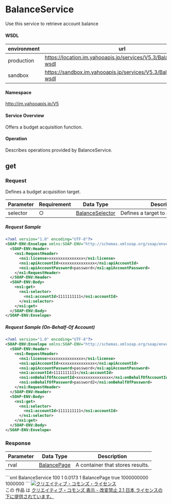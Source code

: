# BalanceService
Use this service to retrieve account balance
#### WSDL
| environment | url |
|---|---|
| production  | https://location.im.yahooapis.jp/services/V5.3/BalanceService?wsdl|
| sandbox  | https://sandbox.im.yahooapis.jp/services/V5.3/BalanceService?wsdl|
#### Namespace
http://im.yahooapis.jp/V5
#### Service Overview
Offers a budget acquisition function.
#### Operation
Describes operations provided by BalanceService.
## get
### Request
Defines a budget acquisition target.

| Parameter | Requirement | Data Type | Description | 
|---|---|---|---|
| selector | ○ | [BalanceSelector](../data/BalanceSelector.md) | Defines a target to acquire a budget.  | 

##### Request Sample
```xml
<?xml version="1.0" encoding="UTF-8"?> 
<SOAP-ENV:Envelope xmlns:SOAP-ENV="http://schemas.xmlsoap.org/soap/envelope/" xmlns:ns1="http://im.yahooapis.jp/V5"> 
  <SOAP-ENV:Header> 
    <ns1:RequestHeader> 
      <ns1:license>xxxxxxxxxxxxxxx</ns1:license> 
      <ns1:apiAccountId>xxxxxxxxxxxxxxx</ns1:apiAccountId> 
      <ns1:apiAccountPassword>password</ns1:apiAccountPassword> 
    </ns1:RequestHeader> 
  </SOAP-ENV:Header> 
  <SOAP-ENV:Body> 
    <ns1:get> 
      <ns1:selector> 
        <ns1:accountId>1111111111</ns1:accountId> 
      </ns1:selector> 
    </ns1:get> 
  </SOAP-ENV:Body> 
</SOAP-ENV:Envelope>
```

##### Request Sample (On-Behalf-Of Account) 
```xml
<?xml version="1.0" encoding="UTF-8"?> 
<SOAP-ENV:Envelope xmlns:SOAP-ENV="http://schemas.xmlsoap.org/soap/envelope/" xmlns:ns1="http://im.yahooapis.jp/V5"> 
  <SOAP-ENV:Header> 
    <ns1:RequestHeader> 
      <ns1:license>xxxxxxxxxxxxxxx</ns1:license> 
      <ns1:apiAccountId>xxxxxxxxxxxxxxx</ns1:apiAccountId> 
      <ns1:apiAccountPassword>password</ns1:apiAccountPassword> 
      <ns1:accountId>1111111111</ns1:accountId> 
      <ns1:onBehalfOfAccountId>xxxxxxxxxxxxxxx</ns1:onBehalfOfAccountId> 
      <ns1:onBehalfOfPassword>password2</ns1:onBehalfOfPassword> 
    </ns1:RequestHeader> 
  </SOAP-ENV:Header> 
  <SOAP-ENV:Body> 
    <ns1:get> 
      <ns1:selector> 
        <ns1:accountId>1111111111</ns1:accountId> 
      </ns1:selector> 
    </ns1:get> 
  </SOAP-ENV:Body> 
</SOAP-ENV:Envelope>
```

### Response
| Parameter | Data Type | Description | 
|---|---|---|
| rval | [BalancePage](../data/BalancePage.md) | A container that stores results. | 
<Request Sample>
```xml
<?xml version="1.0" encoding="UTF-8"?> 
<SOAP-ENV:Envelope
    xmlns:SOAP-ENV="http://schemas.xmlsoap.org/soap/envelope/"
    xmlns:ns1="http://im.yahooapis.jp/V5"> 
    <SOAP-ENV:Header> 
        <ns1:ResponseHeader> 
            <ns1:service>BalanceService</ns1:service> 
            <ns1:remainingQuota>100</ns1:remainingQuota> 
            <ns1:quotaUsedForThisRequest>1</ns1:quotaUsedForThisRequest> 
            <ns1:timeTakenMillis>0.0173</ns1:timeTakenMillis> 
        </ns1:ResponseHeader> 
    </SOAP-ENV:Header> 
    <SOAP-ENV:Body> 
        <ns1:getResponse> 
            <ns1:rval> 
                <ns1:totalNumEntries>1</ns1:totalNumEntries> 
                <ns1:Page.Type>BalancePage</ns1:Page.Type> 
                <ns1:values> 
                    <ns1:operationSucceeded>true</ns1:operationSucceeded> 
                    <ns1:balance> 
                        <ns1:accountId>1000000000</ns1:accountId> 
                        <ns1:balance>1000000</ns1:balance> 
                    </ns1:balance> 
                </ns1:values> 
            </ns1:rval> 
        </ns1:getResponse> 
    </SOAP-ENV:Body> 
</SOAP-ENV:Envelope>
```
<a rel="license" href="http://creativecommons.org/licenses/by-nd/2.1/jp/"><img alt="クリエイティブ・コモンズ・ライセンス" style="border-width:0" src="https://i.creativecommons.org/l/by-nd/2.1/jp/88x31.png" /></a><br />この 作品 は <a rel="license" href="http://creativecommons.org/licenses/by-nd/2.1/jp/">クリエイティブ・コモンズ 表示 - 改変禁止 2.1 日本 ライセンスの下に提供されています。</a>
